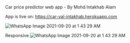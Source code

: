 Car price predictor web app - By Mohd Intakhab Alam

App is live on: https://car-val-intakhab.herokuapp.com



![WhatsApp Image 2021-09-20 at 1 43 29 AM](https://user-images.githubusercontent.com/89484385/133941775-3dfb79cf-223b-40cb-8360-7fd7cedabc55.jpeg)

Responsive
![WhatsApp Image 2021-09-20 at 1 43 29 AM](https://user-images.githubusercontent.com/89484385/133941772-ee3f6683-b285-4d1f-842c-0fcff92508d6.jpeg)


